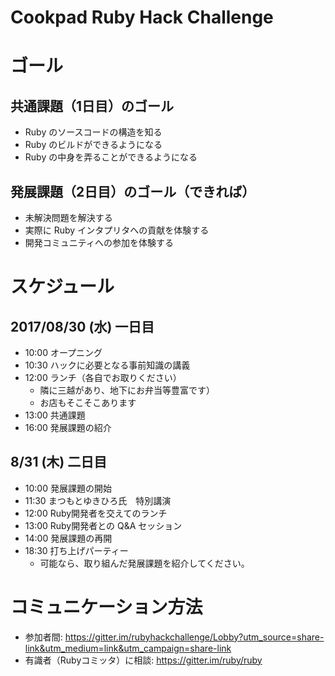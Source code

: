 # Cookpad Ruby Hack Challenge

# ゴール

## 共通課題（1日目）のゴール

* Ruby のソースコードの構造を知る
* Ruby のビルドができるようになる
* Ruby の中身を弄ることができるようになる

## 発展課題（2日目）のゴール（できれば）

* 未解決問題を解決する
* 実際に Ruby インタプリタへの貢献を体験する
* 開発コミュニティへの参加を体験する

# スケジュール

## 2017/08/30 (水) 一日目

* 10:00 オープニング
* 10:30 ハックに必要となる事前知識の講義
* 12:00 ランチ（各自でお取りください）
  * 隣に三越があり、地下にお弁当等豊富です）
  * お店もそこそこあります
* 13:00 共通課題
* 16:00 発展課題の紹介

## 8/31 (木) 二日目

* 10:00 発展課題の開始
* 11:30 まつもとゆきひろ氏　特別講演
* 12:00 Ruby開発者を交えてのランチ
* 13:00 Ruby開発者との Q&A セッション
* 14:00 発展課題の再開
* 18:30 打ち上げパーティー
  * 可能なら、取り組んだ発展課題を紹介してください。

# コミュニケーション方法

* 参加者間: https://gitter.im/rubyhackchallenge/Lobby?utm_source=share-link&utm_medium=link&utm_campaign=share-link
* 有識者（Rubyコミッタ）に相談: https://gitter.im/ruby/ruby

